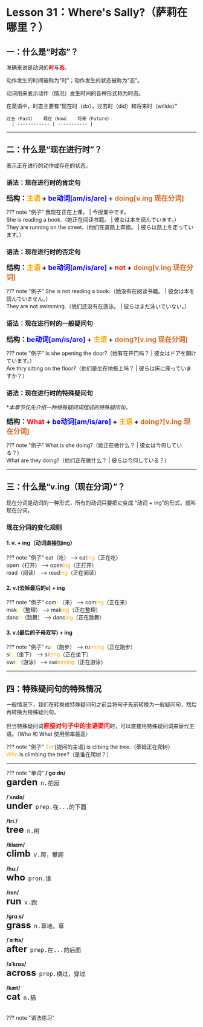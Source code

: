 # Lesson 31：Where's Sally?（萨莉在哪里？）


## 一：什么是“时态”？

准确来说是动词的<font color=red>**时**</font>与<font color=red>**态**</font>。

动作发生的时间被称为“时”；动作发生的状态被称为“态”。

动词用来表示动作（情况）发生时间的各种形式称为时态。

在英语中，时态主要有“现在时（do），过去时（did）和将来时（willdo）”

```test
过去（Past）   现在（Now）   将来（Future）
  | ------------ | ----------- |
```


---
## 二：什么是“现在进行时”？

表示正在进行的动作或存在的状态。


### 语法：现在进行时的肯定句

<font size=4>**结构：<font color=orange>主语</font> + <font color=blue>be动词[am/is/are]</font> + <font color=chocolate>doing[v.ing 现在分词]</font>**</font>

??? note "例子"
  我现在正在上课。 | 今授業中です。<br>
  She is reading a book.（她正在阅读书籍。 | 彼女は本を読んでいます。）<br>
  They are running on the street.（他们在道路上奔跑。 | 彼らは路上を走っています。）<br>


### 语法：现在进行时的否定句

<font size=4>**结构：<font color=orange>主语</font> + <font color=blue>be动词[am/is/are]</font> + <font color=red>not</font> + <font color=chocolate>doing[v.ing 现在分词]</font>**</font>

??? note "例子"
  She is not reading a book.（她没有在阅读书籍。 | 彼女は本を読んでいません。）<br>
  They are not swimming.（他们还没有在游泳。 | 彼らはまだ泳いでいない。）<br>


### 语法：现在进行时的一般疑问句

<font size=4>**结构：<font color=blue>be动词[am/is/are]</font> + <font color=orange>主语</font> + <font color=chocolate>doing?[v.ing 现在分词]</font>**</font>

??? note "例子"
  Is she opening the door?（她有在开门吗？ | 彼女はドアを開けています。）<br>
  Are thry sitting on the floor?（他们是坐在地板上吗？ | 彼らは床に座っていますか？）<br>


### 语法：现在进行时的特殊疑问句

**本章节仅先介绍一种特殊疑问词组成的特殊疑问句。*

<font size=4>**结构：<font color=red>What</font> + <font color=blue>be动词[am/is/are]</font> + <font color=orange>主语</font> + <font color=chocolate>doing?[v.ing 现在分词]</font>**</font>

??? note "例子"
  What is she doing?（她正在做什么？ | 彼女は今何している？）<br>
  What are they doing?（他们正在做什么？ | 彼らは今何している？）<br>


---
## 三：什么是“v.ing（现在分词）”？

现在分词是动词的一种形式，所有的动词只要把它变成 “动词 + ing”的形式，就叫现在分词。


### 现在分词的变化规则

#### 1. v. + ing（动词直接加ing）

??? note "例子"
  eat（吃） --> eat<font color=orange>ing</font>（正在吃）<br>
  open（打开） --> open<font color=orange>ing</font>（正打开）<br>
  read（阅读） --> read<font color=orange>ing</font>（正在阅读）<br>


#### 2. v.(去掉最后的e) + ing

??? note "例子"
  com<font color=yellow>e</font>（来） --> com<font color=orange>ing</font>（正在来）<br>
  mak<font color=yellow>e</font>（整理） --> mak<font color=orange>ing</font>（正在整理）<br>
  danc<font color=yellow>e</font>（跳舞） --> danc<font color=orange>ing</font>（正在跳舞）<br>


#### 3. v.(最后的子母双写) + ing

??? note "例子"
  ru<font color=yellow>n</font>（跑步） --> ru<font color=orange>nning</font>（正在跑步）<br>
  si<font color=yellow>e</font>（坐下） --> si<font color=orange>tting</font>（正在坐下）<br>
  swi<font color=yellow>e</font>（游泳） --> swi<font color=orange>mming</font>（正在游泳）<br>


---
## 四：特殊疑问句的特殊情况

一般情况下，我们在转换成特殊疑问句之前会将句子先前转换为一般疑问句，然后再转换为特殊疑问句。

但当特殊疑问词<font color=red size=3>**直接对句子中的主语提问**</font>时，可以直接用特殊疑问词来替代主语。（Who 和 What 使用频率最高）

??? note "例子"
  <font color=orange>Tim</font>[提问的主语] is clibing the tree.（蒂姆正在爬树）<br>
  <font color=orange>Who</font> is climbing the tree?（是谁在爬树？）<br>


---
??? note "单词"
    **/ˈɡɑːdn/**<br>
    <font size=5>**garden**</font>&nbsp;&nbsp;<font size=4>`n.花园`</font><br>
    <br>
    **/ˈʌndə/**<br>
    <font size=5>**under**</font>&nbsp;&nbsp;<font size=4>`prep.在...的下面`</font><br>
    <br>
    **/triː/**<br>
    <font size=5>**tree**</font>&nbsp;&nbsp;<font size=4>`n.树`</font><br>
    <br>
    **/klaɪm/**<br>
    <font size=5>**climb**</font>&nbsp;&nbsp;<font size=4>`v.爬，攀爬`</font><br>
    <br>
    **/huː/**<br>
    <font size=5>**who**</font>&nbsp;&nbsp;<font size=4>`pron.谁`</font><br>
    <br>
    **/rʌn/**<br>
    <font size=5>**run**</font>&nbsp;&nbsp;<font size=4>`v.跑`</font><br>
    <br>
    **/ɡrɑːs/**<br>
    <font size=5>**grass**</font>&nbsp;&nbsp;<font size=4>`n.草地，草`</font><br>
    <br>
    **/ˈɑːftə/**<br>
    <font size=5>**after**</font>&nbsp;&nbsp;<font size=4>`prep.在...的后面`</font><br>
    <br>
    **/əˈkrɒs/**<br>
    <font size=5>**across**</font>&nbsp;&nbsp;<font size=4>`prep.横过，穿过`</font><br>
    <br>
    **/kæt/**<br>
    <font size=5>**cat**</font>&nbsp;&nbsp;<font size=4>`n.猫`</font><br>
    <br>


??? note "语法练习"

